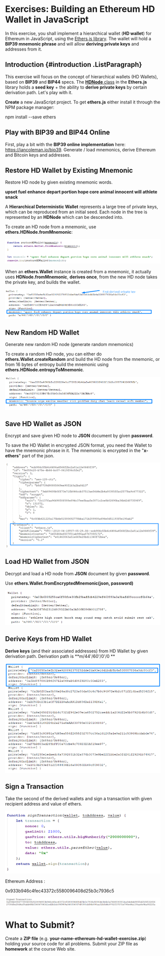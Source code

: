 # Exercises: Building an Ethereum HD Wallet in JavaScript

In this exercise, you shall implement a hierarchical wallet (**HD
wallet**) for Ethereum in JavaScript, using the [Ethers.js
library](https://github.com/ethers-io/ethers.js). The wallet will hold a
**BIP39 mnemonic phrase** and will allow **deriving private keys** and
addresses from it.

Introduction {#introduction .ListParagraph}
------------

This exercise will focus on the concept of hierarchical wallets (HD
Wallets), based on **BIP39** and **BIP44** specs. The [**HDNode**
class](https://github.com/ethers-io/ethers.js/blob/master/wallet/hdnode.js)
in the **Ethers.js** library holds a **seed key** + the ability to
**derive private keys** by certain derivation path. Let's play with it.

**Create** a new JavaScript project. To get **ethers.js** either install
it through the NPM package manager:

npm install \--save ethers

Play with BIP39 and BIP44 Online
--------------------------------

First, play a bit with the **BIP39 online implementation** here:
<https://iancoleman.io/bip39>. Generate / load mnemonics, derive
Ethereum and Bitcoin keys and addresses.

Restore HD Wallet by Existing Mnemonic
--------------------------------------

Restore HD node by given existing mnemonic words.

**upset fuel enhance depart portion hope core animal innocent will
athlete snack**

A **Hierarchical Deterministic Wallet** represents a large tree of
private keys, which can be reproduced from an initial seed. Each node in
the tree is represented by an **HDNode** which can be descended into.

To create an HD node from a mnemonic, use
**ethers.HDNode.fromMnemonic**:

![](/assets/exercise-ethereum-hd-wallet-in-js-012.png)

When an **ethers.Wallet** instance is created from a mnemonic, it
actually uses **HDNode.fromMnemonic**, **derives once**, from the new HD
node takes the private key, and builds the wallet.

![](/assets/exercise-ethereum-hd-wallet-in-js-013.png)

New Random HD Wallet
--------------------

Generate new random HD node (generate random mnemonics)

To create a random HD node, you can either do
**ethers.Wallet.createRandom** and build the HD node from the mnemonic,
or from 16 bytes of entropy build the mnemonic using
**ethers.HDNode.entropyToMnemonic**.

![](/assets/exercise-ethereum-hd-wallet-in-js-017.png)

Save HD Wallet as JSON
----------------------

Encrypt and save given HD node to **JSON** document by given
**password**.

To save the HD Wallet in encrypted JSON format, you need the Wallet to
have the mnemonic phrase in it. The mnemonic is encrypted in the
\"**x-ethers**\" part of the json.

![](/assets/exercise-ethereum-hd-wallet-in-js-02.png)

Load HD Wallet from JSON
------------------------

Decrypt and load a HD node from **JSON** document by given **password**.

Use **ethers.Wallet.fromEncryptedMnemonic(json, password)**

![](/assets/exercise-ethereum-hd-wallet-in-js-04.png)

Derive Keys from HD Wallet
--------------------------

**Derive keys** (and their associated addresses) from HD Wallet by given
derivation path. Derivation path is **m/44\'/60\'/0\'/0 **

![](/assets/exercise-ethereum-hd-wallet-in-js-07.png)

Sign a Transaction
------------------

Take the second of the derived wallets and sign a transaction with given
recipient address and value of ethers.

![](/assets/exercise-ethereum-hd-wallet-in-js-08.png)

Ethereum Address :

0x933b946c4fec43372c5580096408d25b3c7936c5

![](/assets/exercise-ethereum-hd-wallet-in-js-010.png)

What to Submit?
===============

Create a **ZIP file** (e.g.
**your-name-ethereum-hd-wallet-exercise.zip**) holding your source code
for all problems. Submit your ZIP file as **homework** at the course Web
site.
